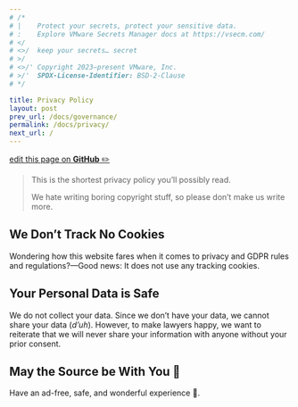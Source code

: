 ```yaml
---
# /*
# |    Protect your secrets, protect your sensitive data.
# :    Explore VMware Secrets Manager docs at https://vsecm.com/
# </
# <>/  keep your secrets… secret
# >/
# <>/' Copyright 2023–present VMware, Inc.
# >/'  SPDX-License-Identifier: BSD-2-Clause
# */

title: Privacy Policy
layout: post
prev_url: /docs/governance/
permalink: /docs/privacy/
next_url: /
---
```


<p class="github-button"
><a href="https://github.com/vmware-tanzu/secrets-manager/blob/main/docs/_pages/0990-privacy.md"
>edit this page on <strong>GitHub</strong> ✏️</a></p>

> This is the shortest privacy policy you’ll possibly read.
>
> We hate writing boring copyright stuff, so please don’t make us write more.

## We Don’t Track No Cookies

Wondering how this website fares when it comes to privacy and GDPR rules and
regulations?—Good news: It does not use any tracking cookies.

## Your Personal Data is Safe

We do not collect your data. Since we don’t have your data, we cannot share your
data (*d’uh*). However, to make lawyers happy, we want to reiterate that
we will never share your information with anyone without your prior consent.

## May the Source be With You 🦄

Have an ad-free, safe, and wonderful experience 🎉.